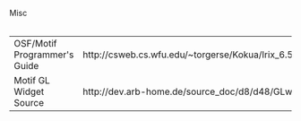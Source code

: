 Misc <br/>
<br/>
<table>
  <tr><td>OSF/Motif Programmer's Guide</td><td>http://csweb.cs.wfu.edu/~torgerse/Kokua/Irix_6.5.21_doc_cd/usr/share/Insight/library/SGI_bookshelves/SGI_Developer/books/Motif_PG/sgi_html/index.html</td></tr>
  <tr><td>Motif GL Widget Source</td><td>http://dev.arb-home.de/source_doc/d8/d48/GLwDrawA_8c_source.html</td></tr>
</table>
